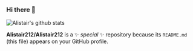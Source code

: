 ### Hi there 👋
![Alistair's github stats](https://github-readme-stats-five-beige.vercel.app/api/top-langs/?username=Alistair212&show_icons=true&theme=radical)

**Alistair212/Alistair212** is a ✨ _special_ ✨ repository because its `README.md` (this file) appears on your GitHub profile.
